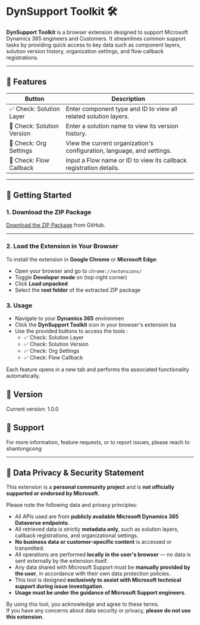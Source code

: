 # DynSupport Toolkit 🛠️

**DynSupport Toolkit** is a browser extension designed to support Microsoft Dynamics 365 engineers and Customers. It streamlines common support tasks by providing quick access to key data such as component layers, solution version history, organization settings, and flow callback registrations.

---

## 🔧 Features

| Button                      | Description                                                                 |
|----------------------------|-----------------------------------------------------------------------------|
| ✅ Check: Solution Layer    | Enter component type and ID to view all related solution layers.            |
| 🔁 Check: Solution Version  | Enter a solution name to view its version history.                          |
| 🏢 Check: Org Settings      | View the current organization's configuration, language, and settings.      |
| 🔄 Check: Flow Callback     | Input a Flow name or ID to view its callback registration details.          |

---

## 🚀 Getting Started

### 1.  Download the ZIP Package

[Download the ZIP Package](https://github.com/congshantong/Dynamics-Support-APAC-Customization-Team/blob/main/DynSupport%20Toolkit.zip) from GitHub.

---

### 2. Load the Extension in Your Browser
To install the extension in **Google Chrome** or **Microsoft Edge**:
- Open your browser and go to `chrome://extensions/`
- Toggle **Developer mode** on (top-right corner)
- Click **Load unpacked**
- Select the **root folder** of the extracted ZIP package

### 3. Usage
- Navigate to your **Dynamics 365** environmen
- Click the **DynSupport Toolkit** icon in your browser's extension ba
- Use the provided buttons to access the tools
:
   - ✅ Check: Solution Layer  
   - ✅ Check: Solution Version  
   - ✅ Check: Org Settings  
   - ✅ Check: Flow Callback

Each feature opens in a new tab and performs the associated functionality automatically.

## 📌 Version
Current version: 1.0.0

## 💬 Support 
For more information, feature requests, or to report issues, please reach to shantongcong


---
## 🔐 Data Privacy & Security Statement

This extension is a **personal community project** and is **not officially supported or endorsed by Microsoft**.

Please note the following data and privacy principles:

- All APIs used are from **publicly available Microsoft Dynamics 365 Dataverse endpoints**.
- All retrieved data is strictly **metadata only**, such as solution layers, callback registrations, and organizational settings.
- **No business data or customer-specific content** is accessed or transmitted.
- All operations are performed **locally in the user's browser** — no data is sent externally by the extension itself.
- Any data shared with Microsoft Support must be **manually provided by the user**, in accordance with their own data protection policies.
- This tool is designed **exclusively to assist with Microsoft technical support during issue investigation**.
- **Usage must be under the guidance of Microsoft Support engineers**.

By using this tool, you acknowledge and agree to these terms.  
If you have any concerns about data security or privacy, **please do not use this extension**.

